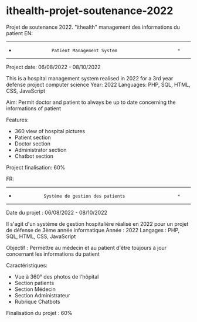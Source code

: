 # ithealth-projet-soutenance-2022
Projet de soutenance 2022. "ithealth" management des informations du patient
EN: 
*********************************************************************
*                   Patient Management System                       *
*********************************************************************

Project date: 06/08/2022 - 08/10/2022

This is a hospital management system realised in 2022 for a 3rd year defense project computer science
Year: 2022
Languages: PHP, SQL, HTML, CSS, JavaScript

Aim: Permit doctor and patient to always be up to date concerning the informations of patient

Features: 
- 360 view of hospital pictures
- Patient section
- Doctor section
- Administrator section
- Chatbot section

Project finalisation: 60%


FR: 
*********************************************************************
*                Système de gestion des patients                    *
*********************************************************************

Date du projet : 06/08/2022 - 08/10/2022

Il s'agit d'un système de gestion hospitalière réalisé en 2022 pour un projet de défense de 3ème année informatique
Année : 2022
Langages : PHP, SQL, HTML, CSS, JavaScript

Objectif : Permettre au médecin et au patient d'être toujours à jour concernant les informations du patient

Caractéristiques:
- Vue à 360° des photos de l'hôpital
- Section patients
- Section Médecin
- Section Administrateur
- Rubrique Chatbots

Finalisation du projet : 60%

